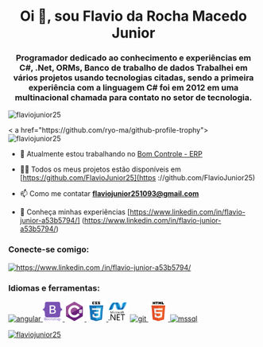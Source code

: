 <h1 align="center">Oi 👋, sou Flavio da Rocha Macedo Junior</h1>
<h3 align="center">Programador dedicado ao conhecimento e experiências em C#, .Net, ORMs, Banco de trabalho de dados Trabalhei em vários projetos usando tecnologias citadas, sendo a primeira experiência com a linguagem C# foi em 2012 em uma multinacional chamada para contato no setor de tecnologia.</h3>

<p align="left" "> <img src="https://komarev.com/ghpvc/?username=flaviojunior25&label=Profile%20views&color=0e75b6&style=flat" alt="flaviojunior25" /> </p>

<p align="left"> < a href="https://github.com/ryo-ma/github-profile-trophy"><img src="https://github-profile-trophy.vercel.app/?username=flaviojunior25" alt="flaviojunior25" /></a> </p>

- 🔭 Atualmente estou trabalhando no [Bom Controle - ERP](https://bomcontrole.com.br/)

- 👨‍💻 Todos os meus projetos estão disponíveis em [https://github.com/FlavioJunior25](https ://github.com/FlavioJunior25)

- 📫 Como me contatar **flaviojunior251093@gmail.com**

- 📄 Conheça minhas experiências [https://www.linkedin.com/in/flavio-junior-a53b5794/] (https://www.linkedin.com/in/flavio-junior-a53b5794/)

<h3 align="left">Conecte-se comigo:</h3>
<p align="left">
<a href="https://linkedin.com/in/https://www.linkedin.com/in/flavio-junior-a53b5794/" target="blank"><img align="center" src=" https://raw.githubusercontent.com/rahuldkjain/github-profile-readme-generator/master/src/images/icons/Social/linked-in-alt.svg" alt="https://www.linkedin.com /in/flavio-junior-a53b5794/" height="30" width="40" /></a>
</p>

<h3 align="left">Idiomas e ferramentas:</h3>
<p align="left"> <a href="https://angular.io" target="_blank" rel="noreferrer"> <img src="https://angular.io/assets/images/logos/angular/angular.svg" alt="angular" width="40" height="40"/> </a> <a href="https://getbootstrap.com" target="_blank" rel="noreferrer "> <img src="https://raw.githubusercontent.com/devicons/devicon/master/icons/bootstrap/bootstrap-plain-wordmark.svg" alt="bootstrap" width="40" height="40" /> </a> <a href="https://www.w3schools.com/cs/" target="_blank" rel="noreferrer"> <img src="https://raw.githubusercontent.com/devicons/devicon/master/icons/csharp/csharp-original.svg" alt="csharp" width="40" height="40"/> </a> <a href="https://www.w3schools.com/css/" target="_blank" rel="noreferrer"> <img src="https://raw.githubusercontent.com/devicons/devicon/master/icons/css3/css3-original-wordmark.svg" alt="css3" width="40" height="40"/> </a> <a href="https://dotnet.microsoft.com/" target="_blank" rel="noreferrer" > <img src="https://raw.githubusercontent.com/devicons/devicon/master/icons/dot-net/dot-net-original-wordmark.svg" alt="dotnet" width="40" height= "40"/></a> <a href="https://git-scm.com/" target="_blank" rel="noreferrer"> <img src="https://t2.tudocdn.net/510706?w=646&h=284" alt="git" width="40" height="40"/> </a> <a href="https://www.w3.org/html/" target ="_blank" rel="noreferrer"> <img src="https://raw.githubusercontent.com/devicons/devicon/master/icons/html5/html5-original-wordmark.svg" alt="html5" largura= "40" height="40"/> </a> <a href="https://www.microsoft.com/en-us/sql-server" target="_blank" rel="noreferrer"> <img src="https://www.svgrepo.com/show/303229/microsoft-sql-server-logo.svg" alt="mssql" width="40" height="40"/> </a> <a href="https://www.oracle.com/" target="_blank" rel="noreferrer"> 

<p><img align="center" src="https://github-readme-stats.vercel.app/api/top-langs?username=flaviojunior25&show_icons=true&locale=en&layout=compact" alt="flaviojunior25" /> </p>
